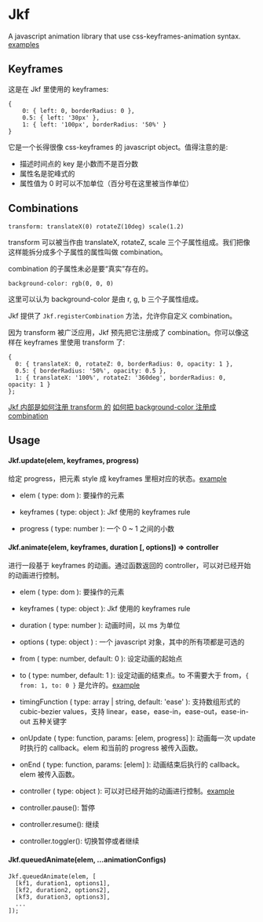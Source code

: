 # Jkf
A javascript animation library that use css-keyframes-animation syntax. <a href="http://codepen.io/collection/AZMqqO/">examples</a>



## Keyframes
这是在 Jkf 里使用的 keyframes:

    {
        0: { left: 0, borderRadius: 0 },
        0.5: { left: '30px' },
        1: { left: '100px', borderRadius: '50%' }
    }

它是一个长得很像 css-keyframes 的 javascript object。值得注意的是:

 - 描述时间点的 key 是小数而不是百分数
 - 属性名是驼峰式的
 - 属性值为 0 时可以不加单位（百分号在这里被当作单位）



## Combinations
`transform: translateX(0) rotateZ(10deg) scale(1.2)`

transform 可以被当作由 translateX, rotateZ, scale 三个子属性组成。我们把像这样能拆分成多个子属性的属性叫做 combination。

combination 的子属性未必是要“真实”存在的。

`background-color: rgb(0, 0, 0)`

这里可以认为 background-color 是由 r, g, b 三个子属性组成。

Jkf 提供了 `Jkf.registerCombination` 方法，允许你自定义 combination。

因为 transform 被广泛应用，Jkf 预先把它注册成了 combination。你可以像这样在 keyframes 里使用 transform 了:

    {
      0: { translateX: 0, rotateZ: 0, borderRadius: 0, opacity: 1 },
      0.5: { borderRadius: '50%', opacity: 0.5 },
      1: { translateX: '100%', rotateZ: '360deg', borderRadius: 0, opacity: 1 }
    };

[Jkf 内部是如何注册 transform 的](https://github.com/blackChef/jkf/blob/master/src/index.jsx#L24)
[如何把 background-color 注册成 combination](http://codepen.io/chef/pen/RWZeZx)


## Usage

#### Jkf.update(elem, keyframes, progress)
给定 progress，把元素 style 成 keyframes 里相对应的状态。[example](http://codepen.io/chef/pen/WQEgmJ)

 - elem ( type: dom ): 要操作的元素

 - keyframes ( type: object ): Jkf 使用的 keyframes rule

 - progress ( type: number ): 一个 0 ~ 1 之间的小数



#### Jkf.animate(elem, keyframes, duration [, options]) => controller
进行一段基于 keyframes 的动画。通过函数返回的 controller，可以对已经开始的动画进行控制。

 - elem ( type: dom ): 要操作的元素

 - keyframes ( type: object ): Jkf 使用的 keyframes rule

 - duration ( type: number ): 动画时间，以 ms 为单位

 - options ( type: object ) : 一个 javascript 对象，其中的所有项都是可选的

  - from ( type: number, default: 0 ): 设定动画的起始点

  - to ( type: number, default: 1 ): 设定动画的结束点。to 不需要大于 from，`{ from: 1, to: 0 }`
  是允许的。<a href="http://codepen.io/chef/pen/YyrYYP">example</a>

  - timingFunction ( type: array | string, default: 'ease' ): 支持数组形式的 cubic-bezier values，支持 linear，ease，ease-in，ease-out，ease-in-out 五种关键字

  - onUpdate ( type: function, params: [elem, progress] ): 动画每一次 update 时执行的 callback。elem 和当前的 progress 被传入函数。

  - onEnd ( type: function, params: [elem] ): 动画结束后执行的 callback。elem 被传入函数。<examplea href="http://codepen.io/chef/pen/YyrEYJ"></a>

 - controller ( type: object ): 可以对已经开始的动画进行控制。<a href="http://codepen.io/chef/pen/RWLwOX">example</a>

  - controller.pause(): 暂停

  - controller.resume(): 继续

  - controller.toggler(): 切换暂停或者继续


#### Jkf.queuedAnimate(elem, ...animationConfigs)

    Jkf.queuedAnimate(elem, [
      [kf1, duration1, options1],
      [kf2, duration2, options2],
      [kf3, duration3, options3],
      ...
    ]);



